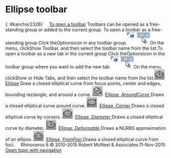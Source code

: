 ---
---


# Ellipse toolbar
{: #kanchor2326}
 [![images/transparent.gif](images/transparent.gif)To open a toolbar](javascript:void(0);) Toolbars can be opened as a free-standing group or added to the current group.
To open a toolbar as a free-standing group
Click theOptionsicon in any toolbar group.![images/toolbar-howtoopen.png](images/toolbar-howtoopen.png)On the menu, clickShow Toolbar, and then select the toolbar name from the list.To open a toolbar as a new tab in the current group
Click theOptionsicon in the toolbar group where you want to add the new tab.![images/toolbar-howtoopen.png](images/toolbar-howtoopen.png)On the menu, clickShow or Hide Tabs, and then select the toolbar name from the list.![images/ellipse.png](images/ellipse.png) [Ellipse](ellipse.html) 
Draw a closed elliptical curve from focus points, center and edges, bounding rectangle, and around a curve.
![images/ellipse-aroundcurve.png](images/ellipse-aroundcurve.png) [Ellipse, *AroundCurve* ](ellipse.html#aroundcurve) 
Draws a closed elliptical curve around curve.
![images/ellipse-corners.png](images/ellipse-corners.png) [Ellipse, *Corner* ](ellipse.html#corner) 
Draws a closed elliptical curve by corners.
![images/ellipse-diameter.png](images/ellipse-diameter.png) [Ellipse, *Diameter* ](ellipse.html#diameter) 
Draws a closed elliptical curve by diameter.
![images/ellipse-deformable.png](images/ellipse-deformable.png) [Ellipse, *Deformable* ](ellipse.html#deformable) 
Draws a NURBS approximation of an ellipse.
![images/ellipse-foci.png](images/ellipse-foci.png) [Ellipse, *FromFoci* ](ellipse.html#fromfoci) 
Draws a closed elliptical curve from foci.
&#160;
&#160;
Rhinoceros 6 © 2010-2015 Robert McNeel &amp; Associates.11-Nov-2015
 [Open topic with navigation](ellipse-toolbar.html) 

